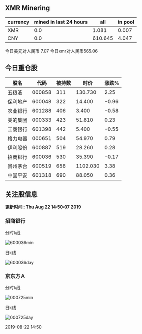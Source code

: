 ## XMR Minering

|currency|mined in last 24 hours|all|in pool|
|---|---|---|---|
|XMR|0.0|1.081|0.007|
|CNY|0.0|610.645|4.047|

今日美元对人民币 7.07	今日xmr对人民币565.06


## 今日重仓股 

|股名|代码|被持数|时价|涨跌%|
|---|---|---|---|---|
|五粮液|000858|311|130.730|2.25|
|保利地产|600048|322|14.400|-0.96|
|农业银行|601288|406|3.400|-0.58|
|美的集团|000333|423|51.810|0.23|
|工商银行|601398|442|5.400|-0.55|
|格力电器|000651|504|54.970|0.79|
|伊利股份|600887|519|28.260|0.28|
|招商银行|600036|530|35.390|-0.17|
|贵州茅台|600519|658|1102.030|3.38|
|中国平安|601318|690|88.050|0.36|

## 关注股信息
**更新时间 : Thu Aug 22 14:50:07 2019**
### 招商银行 
分时k线

![600036min](http://image.sinajs.cn/newchart/min/n/sh600036.gif)

日k线

![600036day](http://image.sinajs.cn/newchart/daily/n/sh600036.gif)

### 京东方Ａ 
分时k线

![000725min](http://image.sinajs.cn/newchart/min/n/sz000725.gif)

日k线

![000725day](http://image.sinajs.cn/newchart/daily/n/sz000725.gif)

2019-08-22 14:50